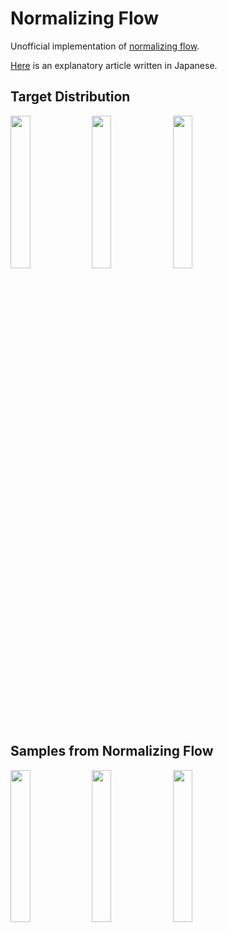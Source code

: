 # Normalizing Flow
Unofficial implementation of [normalizing flow](http://proceedings.mlr.press/v37/rezende15.pdf).

[Here](https://qiita.com/yuto_hito/items/62192b4dd1cd9cbaa170) is an explanatory article written in Japanese.


## Target Distribution
<img src="https://user-images.githubusercontent.com/46510874/71621211-4dd39700-2c11-11ea-8067-1f1f6b545ac7.png" width="25%"> <img src="https://user-images.githubusercontent.com/46510874/71621232-7360a080-2c11-11ea-983a-5b197d625985.png" width="25%"> <img src="https://user-images.githubusercontent.com/46510874/71621308-ed912500-2c11-11ea-83cd-aeb48eb762d8.png" width="25%">

## Samples from Normalizing Flow
<img src="https://user-images.githubusercontent.com/46510874/71621432-8c1d8600-2c12-11ea-9391-a0fcfe83fc76.png" width="25%"> <img src="https://user-images.githubusercontent.com/46510874/71621451-a22b4680-2c12-11ea-81be-5ee225a73fd8.png" width="25%"> <img src="https://user-images.githubusercontent.com/46510874/71621458-aeaf9f00-2c12-11ea-96ee-d49e57492797.png" width="25%">
